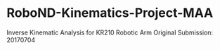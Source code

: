 # RoboND-Kinematics-Project-MAA
Inverse Kinematic Analysis for KR210 Robotic Arm
Original Submission: 20170704
